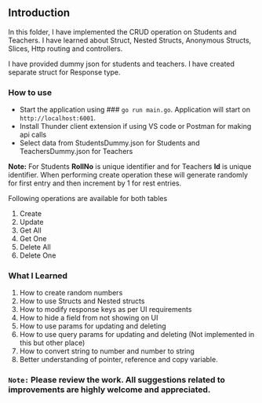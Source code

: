 ## Introduction

In this folder, I have implemented the CRUD operation on Students and Teachers. I have learned about Struct, Nested Structs, Anonymous Structs, Slices, Http routing and controllers.

I have provided dummy json for students and teachers. I have created separate struct for Response type.


### How to use

* Start the application using ### `go run main.go`. Application will start on `http://localhost:6001`.
* Install Thunder client extension if using VS code or Postman for making api calls
* Select data from StudentsDummy.json for Students and TeachersDummy.json for Teachers

**Note:** For Students **RollNo** is unique identifier and for Teachers **Id** is unique identifier. When performing create operation these will generate randomly for first entry and then increment by 1 for rest entries.

Following operations are available for both tables

1. Create
2. Update
3. Get All
4. Get One
5. Delete All
6. Delete One


### What I Learned
1. How to create random numbers
2. How to use Structs and Nested structs
3. How to modify response keys as per UI requirements
4. How to hide a field from not showing on UI
5. How to use params for updating and deleting
6. How to use query params for  updating and deleting (Not implemented in this but other place)
7. How to convert string to number and number to string
8. Better understanding of pointer, reference and copy variable.



### `Note:` Please review the work. All suggestions related to improvements are highly welcome and appreciated.
